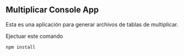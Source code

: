 ## Multiplicar Console App

Esta es una aplicación para generar archivos de tablas de multiplicar.

Ejectuar este comando

```
npm install
```